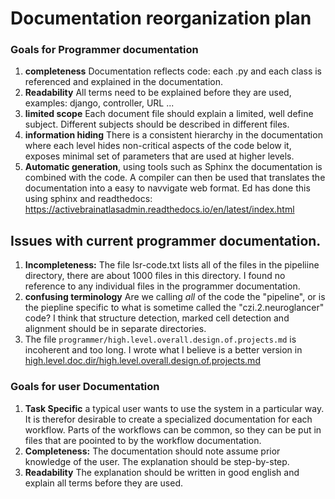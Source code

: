 # Documentation reorganization plan

### Goals for Programmer documentation

1. **completeness** Documentation reflects code: each .py and each class is referenced and explained in the documentation. 
2. **Readability** All terms need to be explained before they are used, examples: django, controller, URL ...
3. **limited scope** Each document file should explain a limited, well define subject. Different subjects should be described in different files.
4. **information hiding** There is a consistent hierarchy in the documentation where each level hides non-critical aspects of the code below it, exposes minimal set of parameters that are used at higher levels. 
5. **Automatic generation**, using tools such as Sphinx the documentation is combined with the code. A compiler can then be used that translates the documentation into a easy to navvigate web format.
Ed has done this using sphinx and readthedocs: https://activebrainatlasadmin.readthedocs.io/en/latest/index.html

## Issues with current programmer documentation.

1. **Incompleteness:** The file lsr-code.txt lists all of the files in the pipeliine directory, there are about 1000 files in this directory. I found no reference to any individual files in the programmer documentation.
2. **confusing terminology** Are we calling *all* of the code the "pipeline", or is the piepline specific to what is sometime called the "czi.2.neuroglancer" code? I think that structure detection, marked cell detection and alignment should be in separate directories.
4. The file ` programmer/high.level.overall.design.of.projects.md `  is incoherent and too long. I wrote what I believe is a better version in [high.level.doc.dir/high.level.overall.design.of.projects.md](high.level.doc.dir/high.level.overall.design.of.projects.md)







### Goals for user Documentation

1. **Task Specific** a typical user wants to use the system in a particular way. It is therefor desirable to create a specialized documentation for each workflow. Parts of the workflows can be common, so they can be put in files that are poointed to by the workflow documentation.
2. **Completeness:** The documentation should note assume prior knowledge of the user. The explanation should be step-by-step.
3. **Readability** The explanation should be written in good english and explain all terms before they are used.
